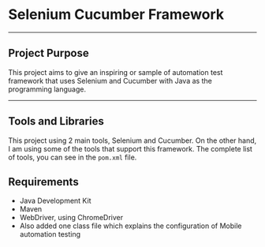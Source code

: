 # Selenium Cucumber Framework

---

## Project Purpose
This project aims to give an inspiring or sample of automation test framework that uses Selenium and Cucumber with Java as the programming language.

---

## Tools and Libraries
This project using 2 main tools, Selenium and Cucumber.
On the other hand, I am using some of the tools that support this framework.
The complete list of tools, you can see in the `pom.xml` file.

## Requirements
* Java Development Kit
* Maven
* WebDriver, using ChromeDriver
* Also added one class file which explains the configuration of Mobile automation testing 